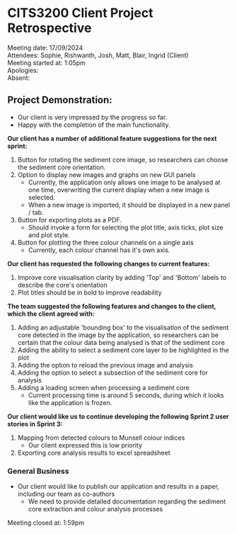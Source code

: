 # CITS3200 Client Project Retrospective #
Meeting date: 17/09/2024  
Attendees: Sophie, Rishwanth, Josh, Matt, Blair, Ingrid (Client)  
Meeting started at: 1:05pm  
Apologies:  
Absent: 

## Project Demonstration:

- Our client is very impressed by the progress so far.
- Happy with the completion of the main functionality.

**Our client has a number of additional feature suggestions for the next sprint:**
1. Button for rotating the sediment core image, so researchers can choose the sediment core orientation.
2. Option to display new images and graphs on new GUI panels
    - Currently, the application only allows one image to be analysed at one time, overwriting the current display when a new image is selected.
    - When a new image is imported, it should be displayed in a new panel / tab.
3. Button for exporting plots as a PDF.
    - Should invoke a form for selecting the plot title, axis ticks, plot size and plot style.
4. Button for plotting the three colour channels on a single axis
    - Currently, each colour channel has it's own axis.

**Our client has requested the following changes to current features:**
1. Improve core visualisation clarity by adding 'Top' and 'Bottom' labels to describe the core's orientation
2. Plot titles should be in bold to improve readability

**The team suggested the following features and changes to the client, which the client agreed with:**
1. Adding an adjustable 'bounding box' to the visualisation of the sediment core detected in the image by the application, so researchers can be certain that the colour data being analysed is that of the sediment core
2. Adding the ability to select a sediment core layer to be highlighted in the plot
3. Adding the option to reload the previous image and analysis
4. Adding the option to select a subsection of the sediment core for analysis
5. Adding a loading screen when processing a sediment core
    - Current processing time is around 5 seconds, during which it looks like the application is frozen.

**Our client would like us to continue developing the following Sprint 2 user stories in Sprint 3:**
1. Mapping from detected colours to Munsell colour indices
    - Our client expressed this is low priority
2. Exporting core analysis results to excel spreadsheet

### General Business
- Our client would like to publish our application and results in a paper, including our team as co-authors
    - We need to provide detailed documentation regarding the sediment core extraction and colour analysis processes

Meeting closed at: 1:59pm

